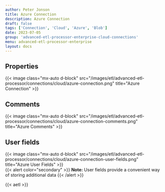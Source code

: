 ```yaml
---
author: Peter Jonson
title: Azure Connection
description: Azure Connection
draft: false
tags: ['Connection', 'Cloud', 'Azure', 'Blob']
date: 2023-07-05
group: 'advanced-etl-processor-enterprise-cloud-connections'
menu: advanced-etl-processor-enterprise
layout: docs
---
```


## Properties

{{< image class="mx-auto d-block" src="/images/etl/advanced-etl-processor/connections/cloud/azure-connection.png" title="Azure Connection" >}}

## Comments

{{< image class="mx-auto d-block"  src="/images/etl/advanced-etl-processor/connections/cloud/azure-connection-comments.png" title="Azure Comments" >}}

## User fields

{{< image class="mx-auto d-block"  src="/images/etl/advanced-etl-processor/connections/cloud/azure-connection-user-fields.png" title="Azure User Fields" >}}
\
{{< alert color="secondary" >}}
**Note:** User fields provide a convenient way of storing additional data
{{< /alert >}}

{{< aetl >}}
